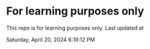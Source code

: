 # For learning purposes only
This repo is for learning purposes only.
Last updated at

Saturday, April 20, 2024 6:19:12 PM

